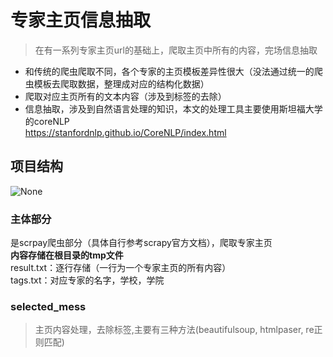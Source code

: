 # 专家主页信息抽取

>在有一系列专家主页url的基础上，爬取主页中所有的内容，完场信息抽取

- 和传统的爬虫爬取不同，各个专家的主页模板差异性很大（没法通过统一的爬虫模板去爬取数据，整理成对应的结构化数据）
- 爬取对应主页所有的文本内容（涉及到标签的去除）
- 信息抽取，涉及到自然语言处理的知识，本文的处理工具主要使用斯坦福大学的coreNLP  
https://stanfordnlp.github.io/CoreNLP/index.html

## 项目结构
![None](http://omouah54e.bkt.clouddn.com/CRWAL_PRO_DETAILS/1.PNG)
### 主体部分
是scrpay爬虫部分（具体自行参考scrapy官方文档），爬取专家主页  
**内容存储在根目录的tmp文件**   
result.txt：逐行存储（一行为一个专家主页的所有内容）  
tags.txt：对应专家的名字，学校，学院

### selected_mess  
>主页内容处理，去除标签,主要有三种方法(beautifulsoup, htmlpaser, re正则匹配)  
  
